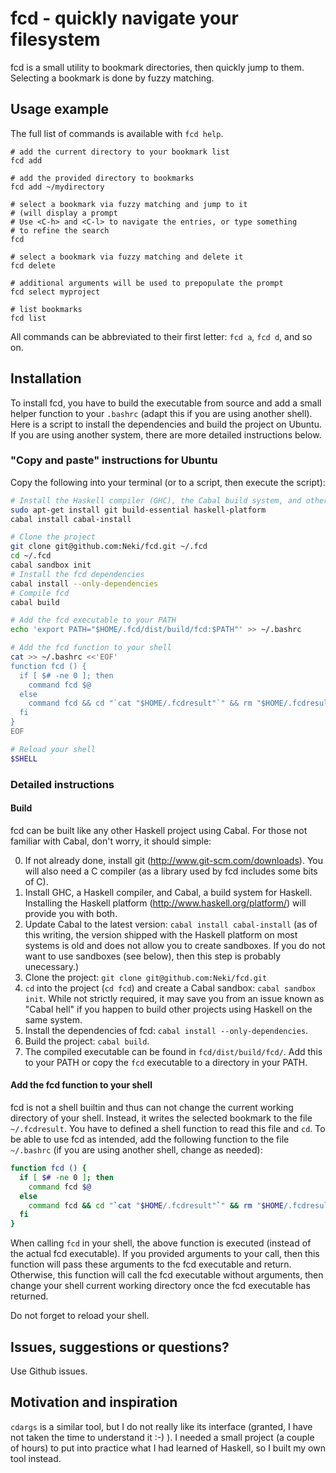 # fcd - quickly navigate your filesystem

fcd is a small utility to bookmark directories, then quickly jump to them.
Selecting a bookmark is done by fuzzy matching.

## Usage example

The full list of commands is available with `fcd help`.

```
# add the current directory to your bookmark list
fcd add

# add the provided directory to bookmarks
fcd add ~/mydirectory

# select a bookmark via fuzzy matching and jump to it
# (will display a prompt
# Use <C-h> and <C-l> to navigate the entries, or type something
# to refine the search
fcd

# select a bookmark via fuzzy matching and delete it
fcd delete

# additional arguments will be used to prepopulate the prompt
fcd select myproject

# list bookmarks
fcd list
```

All commands can be abbreviated to their first letter: `fcd a`, `fcd d`, and so on.

## Installation

To install fcd, you have to build the executable from source and add a small helper function to your `.bashrc` (adapt this if you are using another shell).
Here is a script to install the dependencies and build the project on Ubuntu. If you are using another system, there are more detailed instructions below.

### "Copy and paste" instructions for Ubuntu

Copy the following into your terminal (or to a script, then execute the script):

```bash
# Install the Haskell compiler (GHC), the Cabal build system, and other utilities
sudo apt-get install git build-essential haskell-platform
cabal install cabal-install

# Clone the project
git clone git@github.com:Neki/fcd.git ~/.fcd
cd ~/.fcd
cabal sandbox init
# Install the fcd dependencies
cabal install --only-dependencies
# Compile fcd
cabal build

# Add the fcd executable to your PATH
echo 'export PATH="$HOME/.fcd/dist/build/fcd:$PATH"' >> ~/.bashrc

# Add the fcd function to your shell
cat >> ~/.bashrc <<'EOF'
function fcd () {
  if [ $# -ne 0 ]; then
    command fcd $@
  else
    command fcd && cd "`cat "$HOME/.fcdresult"`" && rm "$HOME/.fcdresult";
  fi
}
EOF

# Reload your shell
$SHELL
```

### Detailed instructions

#### Build

fcd can be built like any other Haskell project using Cabal. For those not familiar with Cabal, don't worry, it should simple:

0. If not already done, install git (http://www.git-scm.com/downloads). You will also need a C compiler (as a library used by fcd includes some bits of C).
1. Install GHC, a Haskell compiler, and Cabal, a build system for Haskell. Installing the Haskell platform (http://www.haskell.org/platform/) will provide you with both.
2. Update Cabal to the latest version: `cabal install cabal-install` (as of this writing, the version shipped with the Haskell platform on most systems is old and does not allow you to create sandboxes. If you do not want to use sandboxes (see below), then this step is probably unecessary.)
3. Clone the project: `git clone git@github.com:Neki/fcd.git`
4. `cd` into the project (`cd fcd`) and create a Cabal sandbox: `cabal sandbox init`. While not strictly required, it may save you from an issue known as "Cabal hell" if you happen to build other projects using Haskell on the same system.
5. Install the dependencies of fcd: `cabal install --only-dependencies`.
6. Build the project: `cabal build`.
7. The compiled executable can be found in `fcd/dist/build/fcd/`. Add this to your PATH or copy the `fcd` executable to a directory in your PATH.

#### Add the fcd function to your shell

fcd is not a shell builtin and thus can not change the current working directory of your shell. Instead, it writes the selected bookmark to the file `~/.fcdresult`. You have to defined a shell function to read this file and `cd`.
To be able to use fcd as intended, add the following function to the file `~/.bashrc` (if you are using another shell, change as needed):

```bash
function fcd () {
  if [ $# -ne 0 ]; then
    command fcd $@
  else
    command fcd && cd "`cat "$HOME/.fcdresult"`" && rm "$HOME/.fcdresult";
  fi
}
```

When calling `fcd` in your shell, the above function is executed (instead of the actual fcd executable). If you provided arguments to your call, then this function will pass these arguments to the fcd executable and return. Otherwise, this function will call the fcd executable without arguments, then change your shell current working directory once the fcd executable has returned.

Do not forget to reload your shell.

## Issues, suggestions or questions?

Use Github issues.

## Motivation and inspiration

`cdargs` is a similar tool, but I do not really like its interface (granted, I have not taken the time to understand it :-) ).
I needed a small project (a couple of hours) to put into practice what I had learned of Haskell, so I built my own tool instead.
